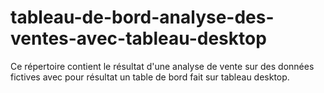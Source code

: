 # tableau-de-bord-analyse-des-ventes-avec-tableau-desktop
Ce répertoire contient le résultat d'une analyse de vente sur des données fictives avec pour résultat un table de bord fait sur tableau desktop.
